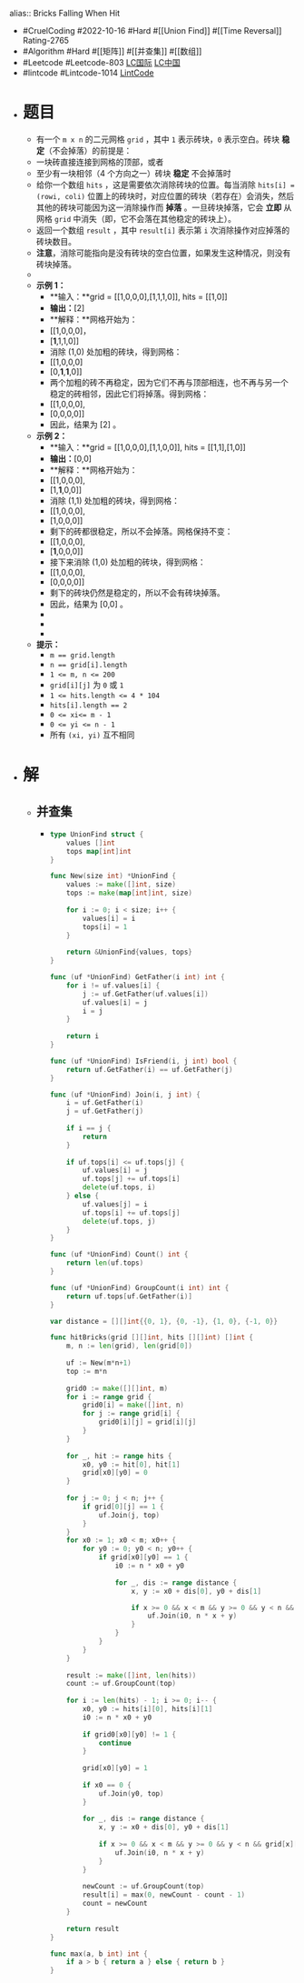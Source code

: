 alias:: Bricks Falling When Hit

- #CruelCoding #2022-10-16 #Hard #[[Union Find]] #[[Time Reversal]] Rating-2765
- #Algorithm #Hard #[[矩阵]] #[[并查集]] #[[数组]]
- #Leetcode #Leetcode-803 [LC国际](https://leetcode.com/problems/bricks-falling-when-hit/) [LC中国](https://leetcode.cn/problems/bricks-falling-when-hit/)
- #lintcode #Lintcode-1014 [LintCode](https://www.lintcode.com/problem/1014/)
- # 题目
	- 有一个 `m x n` 的二元网格 `grid` ，其中 `1` 表示砖块，`0` 表示空白。砖块 **稳定**（不会掉落）的前提是：
	- 一块砖直接连接到网格的顶部，或者
	- 至少有一块相邻（4 个方向之一）砖块 **稳定** 不会掉落时
	- 给你一个数组 `hits` ，这是需要依次消除砖块的位置。每当消除 `hits[i] = (rowi, coli)` 位置上的砖块时，对应位置的砖块（若存在）会消失，然后其他的砖块可能因为这一消除操作而 **掉落** 。一旦砖块掉落，它会 **立即** 从网格 `grid` 中消失（即，它不会落在其他稳定的砖块上）。
	- 返回一个数组 `result` ，其中 `result[i]` 表示第 `i` 次消除操作对应掉落的砖块数目。
	- **注意**，消除可能指向是没有砖块的空白位置，如果发生这种情况，则没有砖块掉落。
	-
	- **示例 1：**
		- **输入：**grid = [[1,0,0,0],[1,1,1,0]], hits = [[1,0]]
		- **输出：**[2]
		- **解释：**网格开始为：
		- [[1,0,0,0]，
		- [**1**,1,1,0]]
		- 消除 (1,0) 处加粗的砖块，得到网格：
		- [[1,0,0,0]
		- [0,**1**,**1**,0]]
		- 两个加粗的砖不再稳定，因为它们不再与顶部相连，也不再与另一个稳定的砖相邻，因此它们将掉落。得到网格：
		- [[1,0,0,0],
		- [0,0,0,0]]
		- 因此，结果为 [2] 。
	- **示例 2：**
		- **输入：**grid = [[1,0,0,0],[1,1,0,0]], hits = [[1,1],[1,0]]
		- **输出：**[0,0]
		- **解释：**网格开始为：
		- [[1,0,0,0],
		- [1,**1**,0,0]]
		- 消除 (1,1) 处加粗的砖块，得到网格：
		- [[1,0,0,0],
		- [1,0,0,0]]
		- 剩下的砖都很稳定，所以不会掉落。网格保持不变：
		- [[1,0,0,0],
		- [**1**,0,0,0]]
		- 接下来消除 (1,0) 处加粗的砖块，得到网格：
		- [[1,0,0,0],
		- [0,0,0,0]]
		- 剩下的砖块仍然是稳定的，所以不会有砖块掉落。
		- 因此，结果为 [0,0] 。
		-
		-
		-
	- **提示：**
		- `m == grid.length`
		- `n == grid[i].length`
		- `1 <= m, n <= 200`
		- `grid[i][j]` 为 `0` 或 `1`
		- `1 <= hits.length <= 4 * 104`
		- `hits[i].length == 2`
		- `0 <= xi<= m - 1`
		- `0 <= yi <= n - 1`
		- 所有 `(xi, yi)` 互不相同
- # 解
	- ## 并查集
		- ```go
		  type UnionFind struct {
		      values []int
		      tops map[int]int
		  }
		  
		  func New(size int) *UnionFind {
		      values := make([]int, size)
		      tops := make(map[int]int, size)
		      
		      for i := 0; i < size; i++ {
		          values[i] = i
		          tops[i] = 1
		      }
		      
		      return &UnionFind{values, tops}
		  }
		  
		  func (uf *UnionFind) GetFather(i int) int {
		      for i != uf.values[i] {
		          j := uf.GetFather(uf.values[i])
		          uf.values[i] = j
		          i = j
		      }
		      
		      return i
		  }
		  
		  func (uf *UnionFind) IsFriend(i, j int) bool {
		      return uf.GetFather(i) == uf.GetFather(j)
		  }
		  
		  func (uf *UnionFind) Join(i, j int) {
		      i = uf.GetFather(i)
		      j = uf.GetFather(j)
		      
		      if i == j {
		          return
		      }
		      
		      if uf.tops[i] <= uf.tops[j] {
		          uf.values[i] = j
		          uf.tops[j] += uf.tops[i]
		          delete(uf.tops, i)
		      } else {
		          uf.values[j] = i
		          uf.tops[i] += uf.tops[j]
		          delete(uf.tops, j)
		      }
		  }
		  
		  func (uf *UnionFind) Count() int {
		      return len(uf.tops)   
		  }
		  
		  func (uf *UnionFind) GroupCount(i int) int {
		      return uf.tops[uf.GetFather(i)]
		  }
		  
		  var distance = [][]int{{0, 1}, {0, -1}, {1, 0}, {-1, 0}}
		  
		  func hitBricks(grid [][]int, hits [][]int) []int {
		      m, n := len(grid), len(grid[0])
		      
		      uf := New(m*n+1)
		      top := m*n
		      
		      grid0 := make([][]int, m)
		      for i := range grid {
		          grid0[i] = make([]int, n)
		          for j := range grid[i] {
		              grid0[i][j] = grid[i][j]
		          }
		      }
		      
		      for _, hit := range hits {
		          x0, y0 := hit[0], hit[1]
		          grid[x0][y0] = 0
		      }
		      
		      for j := 0; j < n; j++ {
		          if grid[0][j] == 1 {
		              uf.Join(j, top)
		          }
		      }
		      for x0 := 1; x0 < m; x0++ {
		          for y0 := 0; y0 < n; y0++ {
		              if grid[x0][y0] == 1 {
		                  i0 := n * x0 + y0
		                  
		                  for _, dis := range distance {
		                      x, y := x0 + dis[0], y0 + dis[1]
		  
		                      if x >= 0 && x < m && y >= 0 && y < n && grid[x][y] == 1{
		                          uf.Join(i0, n * x + y)
		                      }
		                  }
		              }
		          }
		      }
		      
		      result := make([]int, len(hits))
		      count := uf.GroupCount(top)
		      
		      for i := len(hits) - 1; i >= 0; i-- {
		          x0, y0 := hits[i][0], hits[i][1]
		          i0 := n * x0 + y0
		          
		          if grid0[x0][y0] != 1 {
		              continue
		          }
		          
		          grid[x0][y0] = 1
		          
		          if x0 == 0 {
		              uf.Join(y0, top)
		          }
		          
		          for _, dis := range distance {
		              x, y := x0 + dis[0], y0 + dis[1]
		              
		              if x >= 0 && x < m && y >= 0 && y < n && grid[x][y] == 1{
		                  uf.Join(i0, n * x + y)
		              }
		          }
		          
		          newCount := uf.GroupCount(top)
		          result[i] = max(0, newCount - count - 1)
		          count = newCount
		      }
		      
		      return result
		  }
		  
		  func max(a, b int) int {
		      if a > b { return a } else { return b }
		  }
		  ```